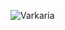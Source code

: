 ![Varkaria](https://user-images.githubusercontent.com/61514399/166668434-f95d1e71-2906-437f-ac85-f07ae06f759c.png)

